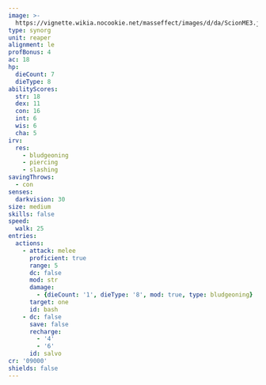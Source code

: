 ```yaml
---
image: >-
  https://vignette.wikia.nocookie.net/masseffect/images/d/da/ScionME3.jpg/revision/latest/scale-to-width-down/350?cb=20121201212433
type: synorg
unit: reaper
alignment: le
profBonus: 4
ac: 18
hp:
  dieCount: 7
  dieType: 8
abilityScores:
  str: 18
  dex: 11
  con: 16
  int: 6
  wis: 6
  cha: 5
irv:
  res:
    - bludgeoning
    - piercing
    - slashing
savingThrows:
  - con
senses:
  darkvision: 30
size: medium
skills: false
speed:
  walk: 25
entries:
  actions:
    - attack: melee
      proficient: true
      range: 5
      dc: false
      mod: str
      damage:
        - {dieCount: '1', dieType: '8', mod: true, type: bludgeoning}
      target: one
      id: bash
    - dc: false
      save: false
      recharge:
        - '4'
        - '6'
      id: salvo
cr: '09000'
shields: false
---
```

